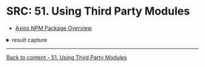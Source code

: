 # SRC: 51. Using Third Party Modules

-   [Axios NPM Package Overview](https://www.npmjs.com/package/axios)

<details>
  <summary> result capture </summary>

-   run `npm start`

<p align="center" ><img src="../../imags/51_Using-Third-Party-Modules.png" width="100%" ></a></p> 
</details>

---

[Back to content - 51. Using Third Party Modules](../../contents/51_Using-Third-Party-Modules.md) 